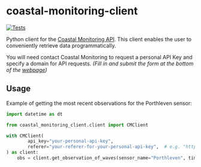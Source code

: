 # coastal-monitoring-client

[![Tests](https://github.com/n-n-s/coastal-monitoring-client/actions/workflows/merge.yaml/badge.svg)](https://github.com/n-n-s/coastal-monitoring-client/actions/workflows/merge.yaml)

Python client for the [Coastal Monitoring API](https://coastalmonitoring.org/ccoresources/api/). This client enables the user to conveniently retrieve data programmatically.

You will need contact Coastal Monitoring to request a personal API Key and specify a domain for API requests.
*(Fill in and submit the form at the bottom of the [webpage](https://coastalmonitoring.org/ccoresources/api/))*

## Usage

Example of getting the most recent observations for the Porthleven sensor:

```python
import datetime as dt

from coastal_monitoring_client.client import CMClient

with CMClient(
        api_key="your-personal-api-key",
        referer="your-referer-for-your-personal-api-key",  # e.g. "http://www.yourdomain.com"
) as client:
    obs = client.get_observation_of_waves(sensor_name="Porthleven", timestamp=dt.datetime.now())
```
